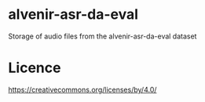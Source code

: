 # alvenir-asr-da-eval
Storage of audio files from the alvenir-asr-da-eval dataset

# Licence
https://creativecommons.org/licenses/by/4.0/
